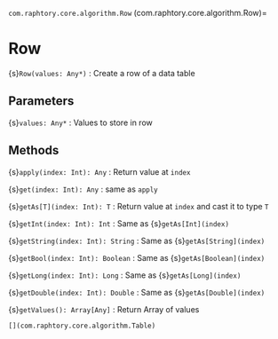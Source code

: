 `com.raphtory.core.algorithm.Row`
(com.raphtory.core.algorithm.Row)=
# Row

{s}`Row(values: Any*)`
   : Create a row of a data table

## Parameters

 {s}`values: Any*`
   : Values to store in row

## Methods

 {s}`apply(index: Int): Any`
   : Return value at `index`

 {s}`get(index: Int): Any`
   : same as `apply`

 {s}`getAs[T](index: Int): T`
     : Return value at `index` and cast it to type `T`

 {s}`getInt(index: Int): Int`
   : Same as {s}`getAs[Int](index)`

 {s}`getString(index: Int): String`
   : Same as {s}`getAs[String](index)`

 {s}`getBool(index: Int): Boolean`
   : Same as {s}`getAs[Boolean](index)`

 {s}`getLong(index: Int): Long`
   : Same as {s}`getAs[Long](index)`

 {s}`getDouble(index: Int): Double`
   : Same as {s}`getAs[Double](index)`

 {s}`getValues(): Array[Any]`
   : Return Array of values

 ```{seealso}
 [](com.raphtory.core.algorithm.Table)
 ```